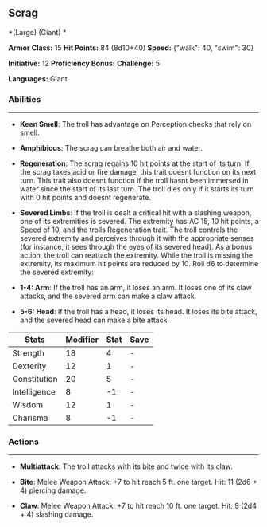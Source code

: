 ## Scrag
*(Large) (Giant) *

**Armor Class:** 15
**Hit Points:** 84 (8d10+40)
**Speed:** {"walk": 40, "swim": 30}

**Initiative:** 12
**Proficiency Bonus:**
**Challenge:** 5

**Languages:** Giant

### Abilities
 --- 
- **Keen Smell**: The troll has advantage on Perception checks that rely on smell.

- **Amphibious**: The scrag can breathe both air and water.

- **Regeneration**: The scrag regains 10 hit points at the start of its turn. If the scrag takes acid or fire damage, this trait doesnt function on its next turn. This trait also doesnt function if the troll hasnt been immersed in water since the start of its last turn. The troll dies only if it starts its turn with 0 hit points and doesnt regenerate.

- **Severed Limbs**: If the troll is dealt a critical hit with a slashing weapon, one of its extremities is severed. The extremity has AC 15, 10 hit points, a Speed of 10, and the trolls Regeneration trait. The troll controls the severed extremity and perceives through it with the appropriate senses (for instance, it sees through the eyes of its severed head). As a bonus action, the troll can reattach the extremity. While the troll is missing the extremity, its maximum hit points are reduced by 10. Roll d6 to determine the severed extremity:

- **1-4: Arm**: If the troll has an arm, it loses an arm. It loses one of its claw attacks, and the severed arm can make a claw attack.

- **5-6: Head**: If the troll has a head, it loses its head. It loses its bite attack, and the severed head can make a bite attack.



| Stats | Modifier | Stat | Save
| ---- | ---- | ---- | ---- |
| Strength | 18 | 4 | - |
| Dexterity | 12 | 1 | - |
| Constitution | 20 | 5 | - |
| Intelligence | 8 | -1 | - |
| Wisdom | 12 | 1 | - |
| Charisma | 8 | -1 | - |

### Actions
 --- 
- **Multiattack**: The troll attacks with its bite and twice with its claw.

- **Bite**: Melee Weapon Attack: +7 to hit  reach 5 ft.  one target. Hit: 11 (2d6 + 4) piercing damage.

- **Claw**: Melee Weapon Attack: +7 to hit  reach 10 ft.  one target. Hit: 9 (2d4 + 4) slashing damage.

